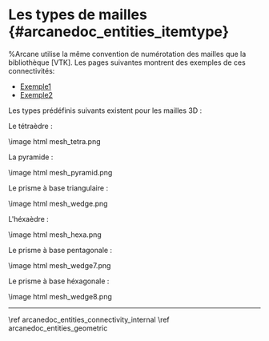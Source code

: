 # Les types de mailles {#arcanedoc_entities_itemtype}

%Arcane utilise la même convention de numérotation des mailles que la
bibliothèque [VTK]. Les pages suivantes montrent des exemples de ces
connectivités:
- [Exemple1](https://examples.vtk.org/site/Cxx/GeometricObjects/IsoparametricCellsDemo/)
- [Exemple2](https://examples.vtk.org/site/VTKBook/08Chapter8)

Les types prédéfinis suivants existent pour les mailles 3D :

Le tétraèdre :

\image html mesh_tetra.png

La pyramide :

\image html mesh_pyramid.png

Le prisme à base triangulaire :

\image html mesh_wedge.png

L'héxaèdre :

\image html mesh_hexa.png

Le prisme à base pentagonale :

\image html mesh_wedge7.png

Le prisme à base héxagonale :

\image html mesh_wedge8.png

____

<div class="section_buttons">
<span class="back_section_button">
\ref arcanedoc_entities_connectivity_internal
</span>
<span class="next_section_button">
\ref arcanedoc_entities_geometric
</span>
</div>
